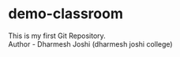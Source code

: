 # demo-classroom
This is my first Git Repository.
<br>
Author - Dharmesh Joshi (dharmesh joshi college)

